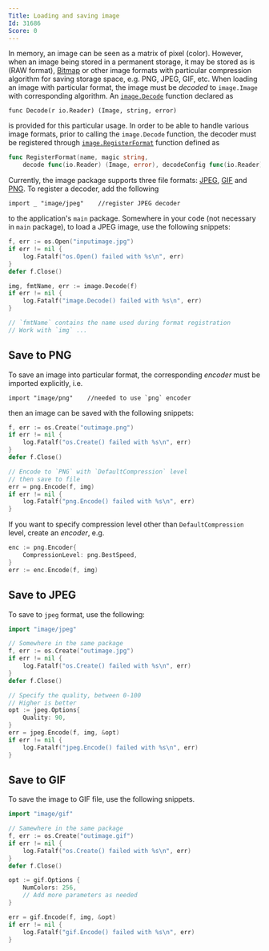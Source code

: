 ```yaml
---
Title: Loading and saving image
Id: 31686
Score: 0
---
```

In memory, an image can be seen as a matrix of pixel (color). However, when an image being stored in a permanent storage, it may be stored as is (RAW format), [Bitmap](https://en.wikipedia.org/wiki/Bitmap) or other image formats with particular compression algorithm for saving storage space, e.g. PNG, JPEG, GIF, etc. When loading an image with particular format, the image must be *decoded* to `image.Image` with corresponding algorithm. An [`image.Decode`](https://golang.org/pkg/image/#Decode) function declared as

    func Decode(r io.Reader) (Image, string, error)

is provided for this particular usage. In order to be able to handle various image formats, prior to calling the `image.Decode` function, the decoder must be registered through [`image.RegisterFormat`](https://golang.org/pkg/image/#RegisterFormat) function defined as

```go
func RegisterFormat(name, magic string,
    decode func(io.Reader) (Image, error), decodeConfig func(io.Reader) (Config, error))
```

Currently, the image package supports three file formats: [JPEG](https://golang.org/pkg/image/jpeg/), [GIF](https://golang.org/pkg/image/gif/) and [PNG](https://golang.org/pkg/image/png/). To register a decoder, add the following

    import _ "image/jpeg"    //register JPEG decoder

to the application's `main` package. Somewhere in your code (not necessary in `main` package), to load a JPEG image, use the following snippets:

```go
f, err := os.Open("inputimage.jpg")
if err != nil {
    log.Fatalf("os.Open() failed with %s\n", err)
}
defer f.Close()

img, fmtName, err := image.Decode(f)
if err != nil {
    log.Fatalf("image.Decode() failed with %s\n", err)
}

// `fmtName` contains the name used during format registration
// Work with `img` ...
```

## Save to PNG ##

 To save an image into particular format, the corresponding *encoder* must be imported explicitly, i.e.

    import "image/png"    //needed to use `png` encoder

then an image can be saved with the following snippets:

```go
f, err := os.Create("outimage.png")
if err != nil {
    log.Fatalf("os.Create() failed with %s\n", err)
}
defer f.Close()

// Encode to `PNG` with `DefaultCompression` level
// then save to file
err = png.Encode(f, img)
if err != nil {
    log.Fatalf("png.Encode() failed with %s\n", err)
}
```

If you want to specify compression level other than `DefaultCompression` level, create an *encoder*, e.g.

```go
enc := png.Encoder{
    CompressionLevel: png.BestSpeed,
}
err := enc.Encode(f, img)
```

## Save to JPEG ##

To save to `jpeg` format, use the following:

```go
import "image/jpeg"

// Somewhere in the same package
f, err := os.Create("outimage.jpg")
if err != nil {
    log.Fatalf("os.Create() failed with %s\n", err)
}
defer f.Close()

// Specify the quality, between 0-100
// Higher is better
opt := jpeg.Options{
    Quality: 90,
}
err = jpeg.Encode(f, img, &opt)
if err != nil {
    log.Fatalf("jpeg.Encode() failed with %s\n", err)
}
```

## Save to GIF ##

To save the image to GIF file, use the following snippets.

```go
import "image/gif"

// Samewhere in the same package
f, err := os.Create("outimage.gif")
if err != nil {
    log.Fatalf("os.Create() failed with %s\n", err)
}
defer f.Close()

opt := gif.Options {
    NumColors: 256,
    // Add more parameters as needed
}

err = gif.Encode(f, img, &opt)
if err != nil {
    log.Fatalf("gif.Encode() failed with %s\n", err)
}
```
